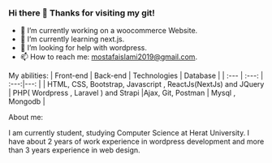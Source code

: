 ### Hi there 👋 Thanks for visiting my git!


- 🔭 I’m currently working on a woocommerce Website.
- 🌱 I’m currently learning next.js.
- 🤔 I’m looking for help with wordpress.
- 📫 How to reach me: mostafaislami2019@gmail.com.

My abilities:
| Front-end | Back-end | Technologies |  Database |
| :---         |     :---:      | :---:|---: |
| HTML, CSS, Bootstrap, Javascript , ReactJs(NextJs) and JQuery   | PHP( Wordpress , Laravel ) and Strapi     |Ajax, Git, Postman    | Mysql , Mongodb |

About me:

I am currently student, studying Computer Science at Herat University. I have about 2 years of work experience in wordpress development and more than 3 years experience in web design.
